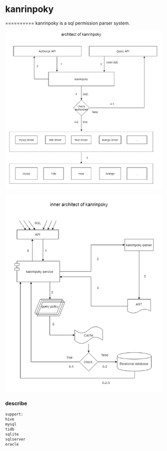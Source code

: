 # kanrinpoky
==========
kanrinpoky is a sql permission parser system.

![system architect](https://github.com/geektcp/kanrinpoky/blob/main/doc/ArchitectOfKanrinpoky.png)


![inner architect](https://github.com/geektcp/kanrinpoky/blob/main/doc/InnerArchitectOfKanrinpoky.png)


### describe
```
support:
hive
mysql
tidb
sqlite
sqlserver
oracle

```



